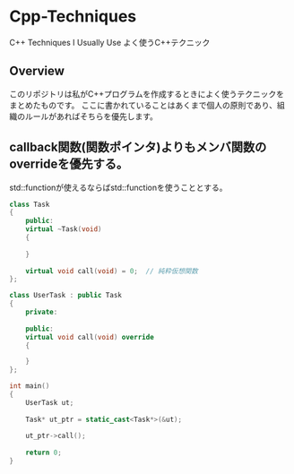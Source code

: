 # Cpp-Techniques
C++ Techniques I Usually Use
よく使うC++テクニック

## Overview
このリポジトリは私がC++プログラムを作成するときによく使うテクニックをまとめたものです。
ここに書かれていることはあくまで個人の原則であり、組織のルールがあればそちらを優先します。

## callback関数(関数ポインタ)よりもメンバ関数のoverrideを優先する。
std::functionが使えるならばstd::functionを使うこととする。

```cpp
class Task
{
    public:
    virtual ~Task(void)
    {
    
    }
    
    virtual void call(void) = 0;  // 純粋仮想関数
};

class UserTask : public Task
{
    private:
    
    public:
    virtual void call(void) override
    {

    }
};

int main()
{
    UserTask ut;
    
    Task* ut_ptr = static_cast<Task*>(&ut);
    
    ut_ptr->call();
    
    return 0;
}
```
